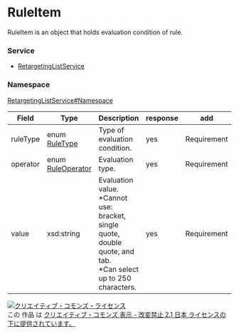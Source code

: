 

# RuleItem

RuleItem is an object that holds evaluation condition of rule.

### Service

+ [RetargetingListService](../../services/RetargetingListService.md)

### Namespace

[RetargetingListService#Namespace](../../services/RetargetingListService.md#namespace)

| Field | Type | Description | response | add | set |
| ----- | ---- | ----------- | -------- | --------- | --------- |
| ruleType | enum [RuleType](./RuleType.md) | Type of evaluation condition. | yes | Requirement | Requirement | |
| operator | enum [RuleOperator](./RuleOperator.md) | Evaluation type. | yes | Requirement | Requirement | |
| value | xsd:string | Evaluation value.<br/>*Cannot use: bracket, single quote, double quote, and tab.<br/>*Can select up to 250 characters. | yes | Requirement | Requirement | |

<a rel="license" href="http://creativecommons.org/licenses/by-nd/2.1/jp/"><img alt="クリエイティブ・コモンズ・ライセンス" style="border-width:0" src="https://i.creativecommons.org/l/by-nd/2.1/jp/88x31.png" /></a><br />この 作品 は <a rel="license" href="http://creativecommons.org/licenses/by-nd/2.1/jp/">クリエイティブ・コモンズ 表示 - 改変禁止 2.1 日本 ライセンスの下に提供されています。</a>
